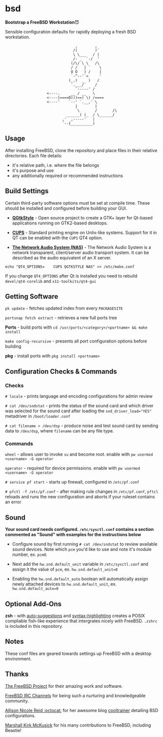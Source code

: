 # bsd

**Bootstrap a FreeBSD Workstation**:smiling_imp:

Sensible configuration defaults for rapidly deploying a fresh BSD workstation. 
````
                                ,        ,         
                               /(        )`        
                               \ \___   / |        
                               /- _  `-/  '        
                              (/\/ \ \   /\        
                              / /   | `    \       
                              O O   ) /    |       
                              `-^--'`<     '       
                             (_.)  _  )   /        
                              `.___/`    /         
                                `-----' /          
                   <----.     __ / __   \          
                   <----|====O)))==) \) /====      
                   <----'    `--' `.__,' \         
                                |        |         
                                 \       /       /\
                            ______( (_  / \______/ 
                          ,'  ,-----'   |          
                          `--{__________)  
````
## Usage

After installing FreeBSD, clone the repository and place files in their relative
directories. Each file details:

* it's relative path, i.e. where the file belongs
* it's purpose and use
* any additionally required or recommended instructions

## Build Settings

Certain third-party software options must be set at compile time. These should be installed and configured before building your GUI. 

* [**QGtkStyle**](https://en.wikipedia.org/wiki/QGtkStyle) - Open source project to create a GTK+ layer for Qt-based applications running on GTK2-based desktops.

* **[CUPS](https://www.freebsd.org/doc/en/articles/cups/)** - Standard printing engine on Unlix-like systems. Support for it in QT can be enabled with the `CUPS` QT4 option.

* [**The Network Audio System (NAS)**](http://www.radscan.com/nas.html) - The Network Audio System is a network transparent, client/server audio transport system. It can be described as the audio equivalent of an X server.


`echo "QT4_OPTIONS=    CUPS QGTKSTYLE NAS" >> /etc/make.conf`

If you change `QT4_OPTIONS` after Qt is installed you need to rebuild `devel/qt4-corelib` and `x11-toolkits/qt4-gui`

## Getting Software

`pk update` - fetches updated index from every `PACKAGESITE` 

`portsnap fetch extract` - retrieves a new full ports tree

**Ports** - build ports with `cd /usr/ports/<category>/<portname> && make install`

`make config-recursive` - presents all port configuration options before building

**pkg** - install ports with `pkg install <portname>`

## Configuration Checks & Commands

### Checks

`# locale` - prints language and encoding configurations for admin review

`# cat /dev/sndstat` - prints the status of the sound card and which driver was selected for the sound card after loading the `snd_driver_load="YES"` metadriver in `/boot/loader.conf`

`# cat filename > /dev/dsp` - produce noise and test sound card by sending data
to `/dev/dsp`, where `filename` can be any file type.

### Commands

`wheel` - allows user to invoke `su` and become root. enable with `pw usermod
<username> -G operator`

`operator` - required for device permissions. enable with `pw usermod
<username> -G operator`

`# service pf start` - starts up firewall, configured in `/etc/pf.conf`

`# pfctl -f /etc/pf.conf` - after making rule changes in `/etc/pf.conf`, `pftcl` reloads and runs the new configuration and aborts if your ruleset contains an error

## Sound

**Your sound card needs configured. `/etc/sysctl.conf` contains a section
commented as "Sound" with examples for the instructions below**

* Configure sound by first running `# cat /dev/sndstat` to review available sound
devices. Note which `pcm` you'd like to use and note it's module number, ex. `pcm0`.

* Next add the `hw.snd.default_unit` variable in `/etc/sysctl.conf` and assign it
the value of `pcm`, ex. `hw.snd.default_unit=0` 

* Enabling the `hw.snd.default_auto` boolean will automatically assign newly
attached devices to `hw.snd.default_unit`, ex. `hw.snd.default_auto=0`

## Optional Add-Ons

**zsh** - with [auto-suggestions](https://github.com/zsh-users/zsh-autosuggestions) and [syntax-highlighting](https://github.com/zsh-users/zsh-syntax-highlighting/blob/master/INSTALL.md) creates a POSIX compliable fish-like experience that intergrates nicely with FreeBSD. `.zshrc` is included in this repository.

## Notes

These conf files are geared towards settings up FreeBSD with a desktop
environment.

## Thanks

[The FreeBSD Project](https://www.freebsd.org) for their amazing work and software.

[FreeBSD IRC Channels](https://wiki.freebsd.org/IrcChannels) for being such a nurturing and knowledgeable community.

[Allison Nicole Reid :octocat:](https://github.com/okeeblow/) for her awesome blog [cooltrainer](cooltrainer.org) detailing BSD configurations. 

[Marshall Kirk McKusick](https://www.mckusick.com/beastie/mainpage/copyright.html) for his many contributions to FreeBSD, including Beastie! 
